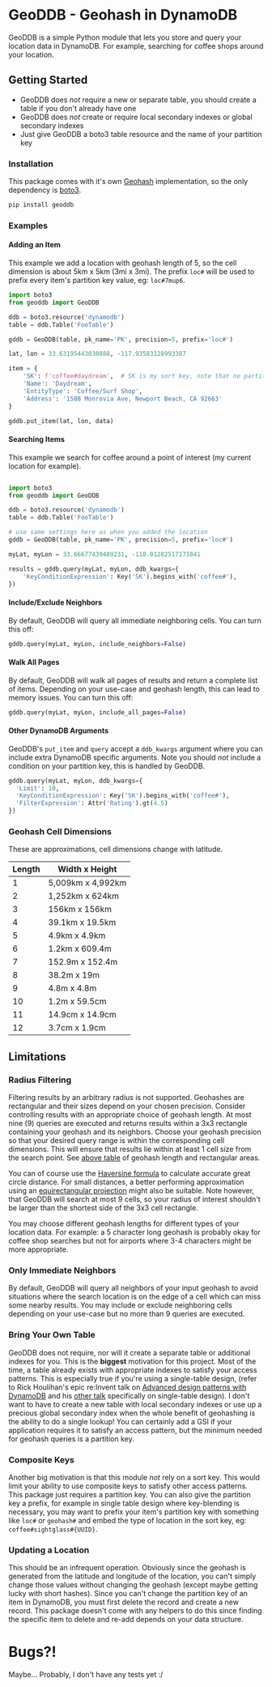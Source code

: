 # GeoDDB - Geohash in DynamoDB

GeoDDB is a simple Python module that lets you store and query your location data in DynamoDB. For example, searching for coffee shops around your location.


## Getting Started

- GeoDDB does _not_ require a new or separate table, you should create a table if you don't already have one
- GeoDDB does _not_ create or require local secondary indexes or global secondary indexes
- Just give GeoDDB a boto3 table resource and the name of your partition key

### Installation
This package comes with it's own [Geohash](https://en.wikipedia.org/wiki/Geohash) implementation, so the only dependency is [boto3](https://github.com/boto/boto3).
```bash
pip install geoddb
```

### Examples

#### Adding an Item
This example we add a location with geohash length of 5, so the cell dimension is about 5km x 5km (3mi x 3mi). The prefix `loc#` will be used to prefix every item's partition key value, eg: `loc#7mup6`.

```python
import boto3
from geoddb import GeoDDB

ddb = boto3.resource('dynamodb')
table = ddb.Table('FooTable')

gddb = GeoDDB(table, pk_name='PK', precision=5, prefix='loc#')

lat, lon = 33.63195443030888, -117.93583128993387

item = { 
    'SK': f'coffee#daydream',  # SK is my sort key, note that no partition key is present
    'Name': 'Daydream',
    'EntityType': 'Coffee/Surf Shop',
    'Address': '1588 Monrovia Ave, Newport Beach, CA 92663'
}

gddb.put_item(lat, lon, data)
```


#### Searching Items
This example we search for coffee around a point of interest (my current location for example).

```python

import boto3
from geoddb import GeoDDB

ddb = boto3.resource('dynamodb')
table = ddb.Table('FooTable')

# use same settings here as when you added the location
gddb = GeoDDB(table, pk_name='PK', precision=5, prefix='loc#')

myLat, myLon = 33.66677439489231, -118.01282517173841

results = gddb.query(myLat, myLon, ddb_kwargs={
    'KeyConditionExpression': Key('SK').begins_with('coffee#'),
})
```


#### Include/Exclude Neighbors
By default, GeoDDB will query all immediate neighboring cells. You can turn this off:
```python
gddb.query(myLat, myLon, include_neighbors=False)
```


#### Walk All Pages
By default, GeoDDB will walk all pages of results and return a complete list of items. Depending on your use-case and geohash length, this can lead to memory issues. You can turn this off:
```python
gddb.query(myLat, myLon, include_all_pages=False)
```


#### Other DynamoDB Arguments
GeoDDB's `put_item` and `query` accept a `ddb_kwargs` argument where you can include extra DynamoDB specific arguments. Note you should _not_ include a condition on your partition key, this is handled by GeoDDB.
```python
gddb.query(myLat, myLon, ddb_kwargs={
  'Limit': 10,
  'KeyConditionExpression': Key('SK').begins_with('coffee#'),
  'FilterExpression': Attr('Rating').gt(4.5)
})
```


### Geohash Cell Dimensions
These are approximations, cell dimensions change with latitude.

|  Length  |  Width x Height    |
|  ---             |  ---               |
|  1               |  5,009km x 4,992km |
|  2               |  1,252km x 624km   |
|  3               |  156km x 156km     |
|  4               |  39.1km x 19.5km   |
|  5               |  4.9km x 4.9km     |
|  6               |  1.2km x 609.4m    |
|  7               |  152.9m x 152.4m   |
|  8               |  38.2m x 19m       |
|  9               |  4.8m x 4.8m       |
|  10              |  1.2m x 59.5cm     |
|  11              |  14.9cm x 14.9cm   |
|  12              |  3.7cm x 1.9cm     |


## Limitations

### Radius Filtering
Filtering results by an arbitrary radius is not supported. Geohashes are rectangular and their sizes depend on your chosen precision. Consider controlling results with an appropriate choice of geohash length. At most nine (9) queries are executed and returns results within a 3x3 rectangle containing your geohash and its neighbors. Choose your geohash precision so that your desired query range is within the corresponding cell dimensions. This will ensure that results lie within at least 1 cell size from the search point. See [above table](#geohash-cell-dimensions) of geohash length and rectangular areas.

You can of course use the [Haversine formula](https://en.wikipedia.org/wiki/Haversine_formula) to calculate accurate great circle distance. For small distances, a better performing approximation using an [equirectangular projection](https://en.wikipedia.org/wiki/Equirectangular_projection) might also be suitable. Note however, that GeoDDB will search at most 9 cells, so your radius of interest shouldn't be larger than the shortest side of the 3x3 cell rectangle.

You may choose different geohash lengths for different types of your location data. For example: a 5 character long geohash is probably okay for coffee shop searches but not for airports where 3-4 characters might be more appropriate.


### Only Immediate Neighbors
By default, GeoDDB will query all neighbors of your input geohash to avoid situations where the search location is on the edge of a cell which can miss some nearby results. You may include or exclude neighboring cells depending on your use-case but no more than 9 queries are executed.


### Bring Your Own Table
GeoDDB does not require, nor will it create a separate table or additional indexes for you. This is the **biggest** motivation for this project. Most of the time, a table already exists with appropriate indexes to satisfy your access patterns. This is especially true if you're using a single-table design, (refer to Rick Houlihan's epic re:Invent talk on [Advanced design patterns with DynamoDB](https://www.youtube.com/watch?v=6yqfmXiZTlM) and his [other talk](https://www.youtube.com/watch?v=KYy8X8t4MB8) specifically on single-table design). I don't want to have to create a new table with local secondary indexes or use up a precious global secondary index when the whole benefit of geohashing is the ability to do a single lookup! You can certainly add a GSI if your application requires it to satisfy an access pattern, but the minimum needed for geohash queries is a partition key.


### Composite Keys
Another big motivation is that this module _not_ rely on a sort key. This would limit your ability to use composite keys to satisfy other access patterns. This package just requires a partition key. You can also give the partition key a prefix, for example in single table design where key-blending is necessary, you may want to prefix your item's partition key with something like `loc#` or `geohash#` and embed the type of location in the sort key, eg: `coffee#sightglass#{UUID}`.


### Updating a Location
This should be an infrequent operation. Obviously since the geohash is generated from the latitude and longitude of the location, you can't simply change those values without changing the geohash (except maybe getting lucky with short hashes). Since you can't change the partition key of an item in DynamoDB, you must first delete the record and create a new record. This package doesn't come with any helpers to do this since finding the specific item to delete and re-add depends on your data structure.


# Bugs?!
Maybe... Probably, I don't have any tests yet :/

